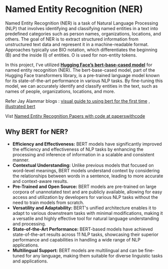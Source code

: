 <h1><b>Named Entity Recognition (NER)</b></h1>

<p>Named Entity Recognition (NER) is a task of Natural Language Processing (NLP) that involves identifying and classifying named entities in a text into predefined categories such as person names, organizations, locations, and others. The goal of NER is to extract structured information from unstructured text data and represent it in a machine-readable format. Approaches typically use BIO notation, which differentiates the beginning (B) and the inside (I) of entities. O is used for non-entity tokens.</p>

<p>In this project, I've utilized <a href="https://huggingface.co/bert-base-cased" target="_blank"><b>Hugging Face’s bert-base-cased model</b></a> for named entity recognition (NER). The bert-base-cased model, part of the Hugging Face transformers library, is a pre-trained language model known for its state-of-the-art performance in various NLP tasks. By fine-tuning this model, we can accurately identify and classify entities in the text, such as names of people, organizations, locations, and more.</p>

Refer Jay Alammar blogs : <a href="https://jalammar.github.io/a-visual-guide-to-using-bert-for-the-first-time/">visual guide to using bert for the first time</a>  , <a href="https://jalammar.github.io/illustrated-bert/">illustrated bert</a> 

Vist  <a href="https://paperswithcode.com/task/named-entity-recognition-ner">Named Entity Recognition Papers with code at paperswithcode</a>



<h2><b>Why BERT for NER?</b></h2>
<ul>
  <li><strong>Efficiency and Effectiveness:</strong> BERT models have significantly improved the efficiency and effectiveness of NLP tasks by enhancing the processing and inference of information in a scalable and consistent manner.</li>
  <li><strong>Contextual Understanding:</strong> Unlike previous models that focused on word-level meanings, BERT models understand context by considering the relationships between words in a sentence, leading to more accurate and context-aware results.</li>
  <li><strong>Pre-Trained and Open Source:</strong> BERT models are pre-trained on large corpora of unannotated text and are publicly available, allowing for easy access and utilization by developers for various NLP tasks without the need to train models from scratch.</li>
  <li><strong>Versatility and Adaptability:</strong> BERT's unified architecture enables it to adapt to various downstream tasks with minimal modifications, making it a versatile and highly effective tool for natural language understanding and processing.</li>
  <li><strong>State-of-the-Art Performance:</strong> BERT-based models have achieved state-of-the-art results across 11 NLP tasks, showcasing their superior performance and capabilities in handling a wide range of NLP applications.</li>
  <li><strong>Multilingual Support:</strong> BERT models are multilingual and can be fine-tuned for any language, making them suitable for diverse linguistic tasks and applications.</li>
</ul>

